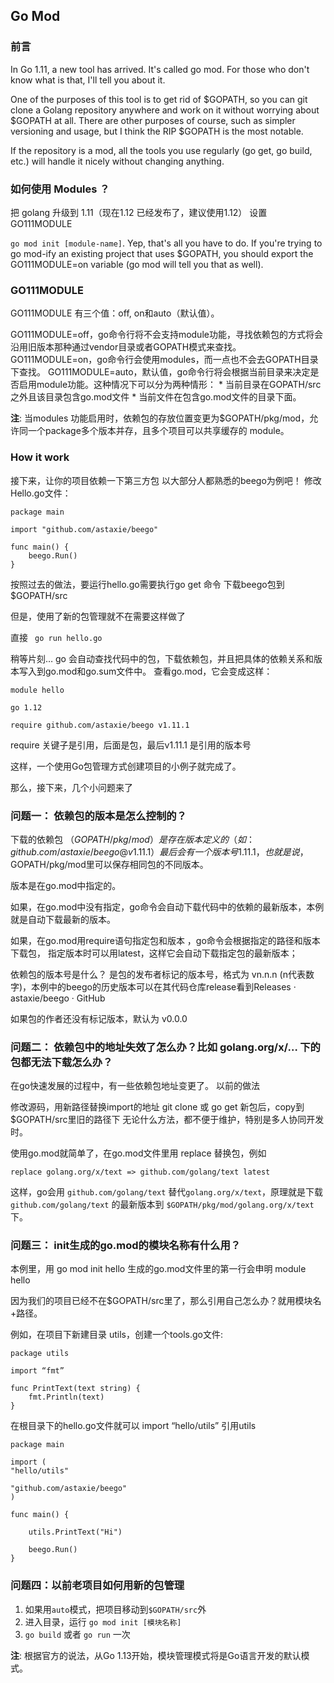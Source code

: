 
##  Go Mod

### 前言
In Go 1.11, a new tool has arrived. It's called go mod. For those who don't know what is that, I'll tell you about it.

One of the purposes of this tool is to get rid of $GOPATH, so you can git clone a Golang repository anywhere and work on it without worrying about $GOPATH at all. There are other purposes of course, such as simpler versioning and usage, but I think the RIP $GOPATH is the most notable.

If the repository is a mod, all the tools you use regularly (go get, go build, etc.) will handle it nicely without changing anything.


### 如何使用 Modules ？
把 golang 升级到 1.11（现在1.12 已经发布了，建议使用1.12）
设置 GO111MODULE

```go mod init [module-name]```. Yep, that's all you have to do. If you're trying to go mod-ify an existing project that uses $GOPATH, you should export the GO111MODULE=on variable (go mod will tell you that as well).


### GO111MODULE

GO111MODULE 有三个值：off, on和auto（默认值）。

GO111MODULE=off，go命令行将不会支持module功能，寻找依赖包的方式将会沿用旧版本那种通过vendor目录或者GOPATH模式来查找。
GO111MODULE=on，go命令行会使用modules，而一点也不会去GOPATH目录下查找。
GO111MODULE=auto，默认值，go命令行将会根据当前目录来决定是否启用module功能。这种情况下可以分为两种情形：
    * 当前目录在GOPATH/src之外且该目录包含go.mod文件
    * 当前文件在包含go.mod文件的目录下面。

__注__: 当modules 功能启用时，依赖包的存放位置变更为$GOPATH/pkg/mod，允许同一个package多个版本并存，且多个项目可以共享缓存的 module。


### How it work
接下来，让你的项目依赖一下第三方包
以大部分人都熟悉的beego为例吧！
修改Hello.go文件：
```
package main

import "github.com/astaxie/beego"

func main() {
    beego.Run()
}
```

按照过去的做法，要运行hello.go需要执行go get 命令 下载beego包到 $GOPATH/src

但是，使用了新的包管理就不在需要这样做了

直接 ``` go run hello.go```

稍等片刻… go 会自动查找代码中的包，下载依赖包，并且把具体的依赖关系和版本写入到go.mod和go.sum文件中。
查看go.mod，它会变成这样：

```
module hello

go 1.12

require github.com/astaxie/beego v1.11.1
```

require 关键子是引用，后面是包，最后v1.11.1 是引用的版本号

这样，一个使用Go包管理方式创建项目的小例子就完成了。

那么，接下来，几个小问题来了

### 问题一： 依赖包的版本是怎么控制的？
下载的依赖包 （$GOPATH/pkg/mod ）是存在版本定义的（如：github.com/astaxie/beego@v1.11.1 ）最后会有一个版本号 1.11.1，也就是说，$GOPATH/pkg/mod里可以保存相同包的不同版本。

版本是在go.mod中指定的。

如果，在go.mod中没有指定，go命令会自动下载代码中的依赖的最新版本，本例就是自动下载最新的版本。

如果，在go.mod用require语句指定包和版本 ，go命令会根据指定的路径和版本下载包，
指定版本时可以用latest，这样它会自动下载指定包的最新版本；

依赖包的版本号是什么？ 是包的发布者标记的版本号，格式为 vn.n.n (n代表数字)，本例中的beego的历史版本可以在其代码仓库release看到Releases · astaxie/beego · GitHub

如果包的作者还没有标记版本，默认为 v0.0.0


### 问题二： 依赖包中的地址失效了怎么办？比如 golang.org/x/… 下的包都无法下载怎么办？
在go快速发展的过程中，有一些依赖包地址变更了。
以前的做法

修改源码，用新路径替换import的地址
git clone 或 go get 新包后，copy到$GOPATH/src里旧的路径下
无论什么方法，都不便于维护，特别是多人协同开发时。

使用go.mod就简单了，在go.mod文件里用 replace 替换包，例如

```
replace golang.org/x/text => github.com/golang/text latest
```

这样，go会用 ```github.com/golang/text``` 替代```golang.org/x/text```，原理就是下载```github.com/golang/text``` 的最新版本到 ```$GOPATH/pkg/mod/golang.org/x/text```下。

### 问题三： init生成的go.mod的模块名称有什么用？
本例里，用 go mod init hello 生成的go.mod文件里的第一行会申明
module hello

因为我们的项目已经不在$GOPATH/src里了，那么引用自己怎么办？就用模块名+路径。

例如，在项目下新建目录 utils，创建一个tools.go文件:

```
package utils

import “fmt”

func PrintText(text string) {
    fmt.Println(text)
}
```

在根目录下的hello.go文件就可以 import “hello/utils” 引用utils

```
package main

import (
"hello/utils"

"github.com/astaxie/beego"
)

func main() {

    utils.PrintText("Hi")

    beego.Run()
}
```

### 问题四：以前老项目如何用新的包管理
1. 如果用```auto```模式，把项目移动到```$GOPATH/src```外
2. 进入目录，运行 ```go mod init [模块名称]```
3. ```go build``` 或者 ```go run``` 一次

__注__: 根据官方的说法，从Go 1.13开始，模块管理模式将是Go语言开发的默认模式。